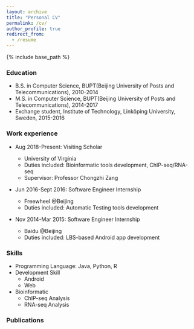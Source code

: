 ```yaml
---
layout: archive 
title: "Personal CV"
permalink: /cv/
author_profile: true
redirect_from:
  - /resume
---
```


{% include base_path %}

### Education
* B.S. in Computer Science, BUPT(Beijing University of Posts and Telecommunications), 2010-2014
* M.S. in Computer Science, BUPT(Beijing University of Posts and Telecommunications), 2014-2017
* Exchange student, Institute of Technology, Linköping University, Sweden, 2015-2016

### Work experience
* Aug 2018-Present: Visiting Scholar
  * University of Virginia
  * Duties included: Bioinformatic tools development, ChIP-seq/RNA-seq
  * Supervisor: Professor Chongzhi Zang

* Jun 2016-Sept 2016: Software Engineer Internship
  * Freewheel @Beijing
  * Duties included: Automatic Testing tools development

* Nov 2014-Mar 2015: Software Engineer Internship
  * Baidu @Beijing
  * Duties included: LBS-based Android app development

### Skills
* Programming Language: Java, Python, R
* Development Skill
  * Android 
  * Web
* Bioinformatic
  * ChIP-seq Analysis
  * RNA-seq Analysis

### Publications
